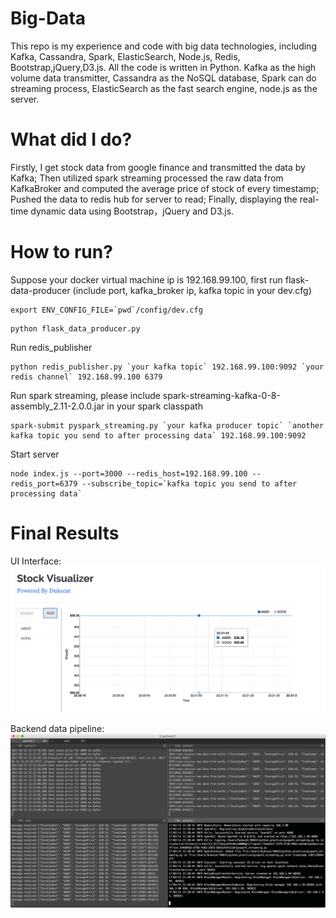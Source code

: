 # Big-Data
This repo is my experience and code with big data technologies, including Kafka, Cassandra, Spark, ElasticSearch, Node.js, Redis, Bootstrap,jQuery,D3.js. All the code is written in Python. Kafka as the high volume data transmitter, Cassandra as the NoSQL database, Spark can do streaming process, ElasticSearch as the fast search engine, node.js as the server.

# What did I do?
Firstly, I get stock data from google finance and transmitted the data by Kafka; Then utilized spark streaming processed the raw data from KafkaBroker and computed the average price of stock of every timestamp; Pushed the data to redis hub for server to read; Finally, displaying the real-time dynamic data using Bootstrap，jQuery and D3.js. 

# How to run?
Suppose your docker virtual machine ip is 192.168.99.100, first run flask-data-producer (include port, kafka_broker ip, kafka topic in your dev.cfg)
```
export ENV_CONFIG_FILE=`pwd`/config/dev.cfg
``` 
```
python flask_data_producer.py
```

Run redis_publisher
```
python redis_publisher.py `your kafka topic` 192.168.99.100:9092 `your redis channel` 192.168.99.100 6379
```

Run spark streaming, please include spark-streaming-kafka-0-8-assembly_2.11-2.0.0.jar in your spark classpath
```
spark-submit pyspark_streaming.py `your kafka producer topic` `another kafka topic you send to after processing data` 192.168.99.100:9092
```
Start server
```
node index.js --port=3000 --redis_host=192.168.99.100 --redis_port=6379 --subscribe_topic=`kafka topic you send to after processing data`
```


# Final Results
UI Interface:
<br><img src='https://github.com/Dukecat0613/Big-Data/blob/master/ImagesSet/Screen%20Shot%202017-02-14%20at%2010.21.32%20PM.png'></br>

Backend data pipeline:
<br><img src='https://github.com/Dukecat0613/Big-Data/blob/master/ImagesSet/Screen%20Shot%202017-02-14%20at%2010.23.00%20PM.png'></br>
